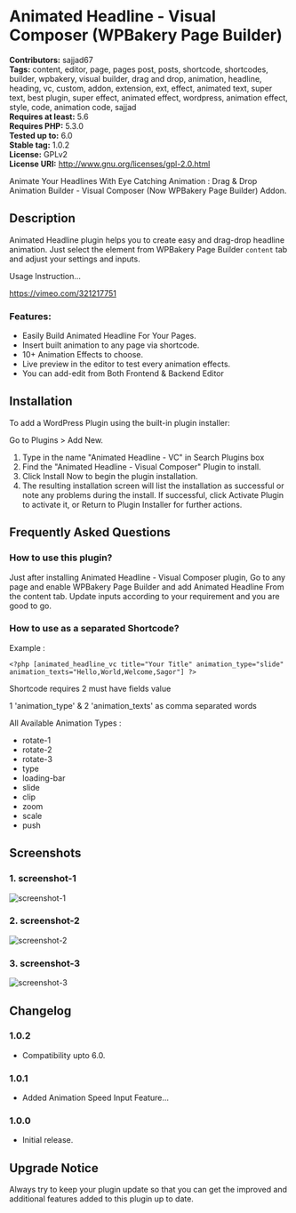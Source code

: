 # Animated Headline - Visual Composer (WPBakery Page Builder)

**Contributors:** sajjad67 \
**Tags:** content, editor, page, pages post, posts, shortcode, shortcodes, builder, wpbakery, visual builder, drag and drop, animation, headline, heading, vc, custom, addon, extension, ext, effect, animated text, super text, best plugin, super effect, animated effect, wordpress, animation effect, style, code, animation code, sajjad \
**Requires at least:** 5.6 \
**Requires PHP:** 5.3.0 \
**Tested up to:** 6.0 \
**Stable tag:** 1.0.2 \
**License:** GPLv2 \
**License URI:** http://www.gnu.org/licenses/gpl-2.0.html

Animate Your Headlines With Eye Catching Animation : Drag & Drop Animation Builder - Visual Composer (Now WPBakery Page Builder) Addon.

## Description

Animated Headline plugin helps you to create easy and drag-drop headline animation. Just select the element from WPBakery Page Builder `content` tab and adjust your settings and inputs.

Usage Instruction...

https://vimeo.com/321217751

### Features:

- Easily Build Animated Headline For Your Pages.
- Insert built animation to any page via shortcode.
- 10+ Animation Effects to choose.
- Live preview in the editor to test every animation effects.
- You can add-edit from Both Frontend & Backend Editor

## Installation

To add a WordPress Plugin using the built-in plugin installer:

Go to Plugins > Add New.

1. Type in the name "Animated Headline - VC" in Search Plugins box
2. Find the "Animated Headline - Visual Composer" Plugin to install.
3. Click Install Now to begin the plugin installation.
4. The resulting installation screen will list the installation as successful or note any problems during the install.
If successful, click Activate Plugin to activate it, or Return to Plugin Installer for further actions.

## Frequently Asked Questions

### How to use this plugin?

Just after installing Animated Headline - Visual Composer plugin, Go to any page and enable WPBakery Page Builder and add Animated Headline From the content tab. Update inputs according to your requirement and you are good to go.

### How to use as a separated Shortcode?

Example :

`<?php [animated_headline_vc title="Your Title" animation_type="slide" animation_texts="Hello,World,Welcome,Sagor"] ?>`

Shortcode requires 2 must have fields value 

1 'animation_type' & 
2 'animation_texts' as comma separated words

All Available Animation Types :

* rotate-1
* rotate-2
* rotate-3
* type
* loading-bar
* slide
* clip
* zoom
* scale
* push

## Screenshots

### 1. screenshot-1

![screenshot-1](https://ps.w.org/animated-headline-visual-composer/assets/screenshot-1.png)

### 2. screenshot-2

![screenshot-2](https://ps.w.org/animated-headline-visual-composer/assets/screenshot-2.png)

### 3. screenshot-3

![screenshot-3](https://ps.w.org/animated-headline-visual-composer/assets/screenshot-3.gif)


## Changelog

### 1.0.2

- Compatibility upto 6.0.
### 1.0.1

- Added Animation Speed Input Feature...
### 1.0.0

- Initial release.

## Upgrade Notice

Always try to keep your plugin update so that you can get the improved and additional features added to this plugin up to date.
